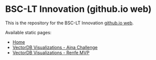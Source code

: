 
# BSC-LT Innovation (github.io web)

This is the repository for the BSC-LT Innovation [github.io web](https://bsc-lt-innovation.github.io/).

Available static pages:

- [Home](https://bsc-lt-innovation.github.io/)
- [VectorDB Visualizations - Aina Challenge](https://bsc-lt-innovation.github.io/pages/aina_vdb.html)
- [VectorDB Visualizations - Renfe MVP](https://bsc-lt-innovation.github.io/pages/renfe_vdb.html)